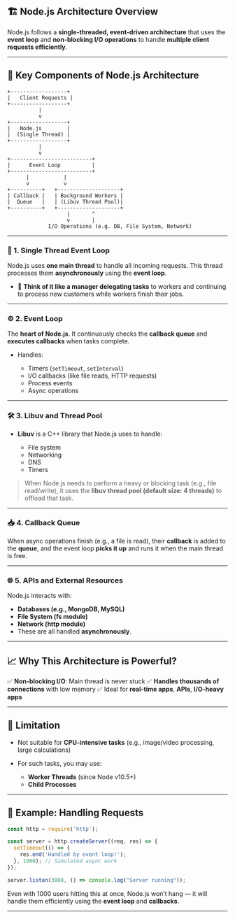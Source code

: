 ## 🏗️ **Node.js Architecture Overview**

Node.js follows a **single-threaded, event-driven architecture** that uses the **event loop** and **non-blocking I/O operations** to handle **multiple client requests efficiently**.

---

## 🧱 **Key Components of Node.js Architecture**

```
+------------------+
|   Client Requests |
+------------------+
          |
          v
+------------------+
|   Node.js        |
|  (Single Thread) |
+------------------+
          |
          v
+--------------------------+
|      Event Loop          |
+--------------------------+
      |           |
      v           v
+----------+   +--------------------+
| Callback |   | Background Workers |
|  Queue   |   | (Libuv Thread Pool)|
+----------+   +--------------------+
                   |       ^
                   v       |
             I/O Operations (e.g. DB, File System, Network)
```

---

### 🔄 1. **Single Thread Event Loop**

Node.js uses **one main thread** to handle all incoming requests. This thread processes them **asynchronously** using the **event loop**.

* 🧠 **Think of it like a manager delegating tasks** to workers and continuing to process new customers while workers finish their jobs.

---

### ⚙️ 2. **Event Loop**

The **heart of Node.js**. It continuously checks the **callback queue** and **executes callbacks** when tasks complete.

* Handles:

  * Timers (`setTimeout`, `setInterval`)
  * I/O callbacks (like file reads, HTTP requests)
  * Process events
  * Async operations

---

### 🛠️ 3. **Libuv and Thread Pool**

* **Libuv** is a C++ library that Node.js uses to handle:

  * File system
  * Networking
  * DNS
  * Timers

> When Node.js needs to perform a heavy or blocking task (e.g., file read/write), it uses the **libuv thread pool (default size: 4 threads)** to offload that task.

---

### 📥 4. **Callback Queue**

When async operations finish (e.g., a file is read), their **callback** is added to the **queue**, and the event loop **picks it up** and runs it when the main thread is free.

---

### 🌐 5. **APIs and External Resources**

Node.js interacts with:

* **Databases (e.g., MongoDB, MySQL)**
* **File System (fs module)**
* **Network (http module)**
* These are all handled **asynchronously**.

---

## 📈 Why This Architecture is Powerful?

✅ **Non-blocking I/O**: Main thread is never stuck
✅ **Handles thousands of connections** with low memory
✅ Ideal for **real-time apps**, **APIs**, **I/O-heavy apps**

---

## 🛑 Limitation

* Not suitable for **CPU-intensive tasks** (e.g., image/video processing, large calculations)
* For such tasks, you may use:

  * **Worker Threads** (since Node v10.5+)
  * **Child Processes**

---

## 🧪 Example: Handling Requests

```js
const http = require('http');

const server = http.createServer((req, res) => {
  setTimeout(() => {
    res.end('Handled by event loop!');
  }, 1000); // Simulated async work
});

server.listen(3000, () => console.log("Server running"));
```

Even with 1000 users hitting this at once, Node.js won’t hang — it will handle them efficiently using the **event loop** and **callbacks**.

---
